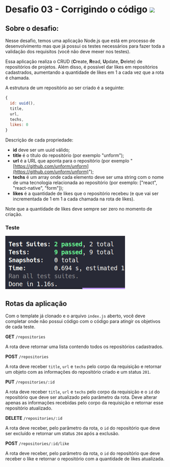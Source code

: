 # Desafio 03 - Corrigindo o código ![](https://raw.githubusercontent.com/kacyos/Todo_API-Ignite/main/node.png)

## Sobre o desafio:

Nesse desafio, temos uma aplicação Node.js que está em processo de desenvolvimento mas que já possui os testes necessários para fazer toda a validação dos requisitos (você não deve mexer nos testes).

Essa aplicação realiza o CRUD (**C**reate, **R**ead, **U**pdate, **D**elete) de repositórios de projetos. Além disso, é possível dar likes em repositórios cadastrados, aumentando a quantidade de likes em 1 a cada vez que a rota é chamada.

A estrutura de um repositório ao ser criado é a seguinte:

```js
{
  id: uuid(),
  title,
  url,
  techs,
  likes: 0
}
```

Descrição de cada propriedade:

- **id** deve ser um uuid válido;
- **title** é o título do repositório (por exemplo "unform");
- **url** é a URL que aponta para o repositório (por exemplo "[https://github.com/unform/unform](https://github.com/unform/unform)");
- **techs** é um array onde cada elemento deve ser uma string com o nome de uma tecnologia relacionada ao repositório (por exemplo: ["react", "react-native", "form"]);
- **likes** é a quantidade de likes que o repositório recebeu (e que vai ser incrementada de 1 em 1 a cada chamada na rota de likes).

Note que a quantidade de likes deve sempre ser zero no momento de criação.

### Teste

![](./testes.png)

## Rotas da aplicação

Com o template já clonado e o arquivo `index.js` aberto, você deve completar onde não possui código com o código para atingir os objetivos de cada teste.

**GET** `/repositories`

A rota deve retornar uma lista contendo todos os repositórios cadastrados.

**POST** `/repositories`

A rota deve receber `title`, `url` e `techs` pelo corpo da requisição e retornar um objeto com as informações do repositório criado e um status `201`.

**PUT** `/repositories/:id`

A rota deve receber `title`, `url` e `techs` pelo corpo da requisição e o `id` do repositório que deve ser atualizado pelo parâmetro da rota. Deve alterar apenas as informações recebidas pelo corpo da requisição e retornar esse repositório atualizado.

**DELETE** `/repositories/:id`

A rota deve receber, pelo parâmetro da rota, o `id` do repositório que deve ser excluído e retornar um status `204` após a exclusão.

**POST** `/repositories/:id/like`

A rota deve receber, pelo parâmetro da rota, o `id` do repositório que deve receber o like e retornar o repositório com a quantidade de likes atualizada.

